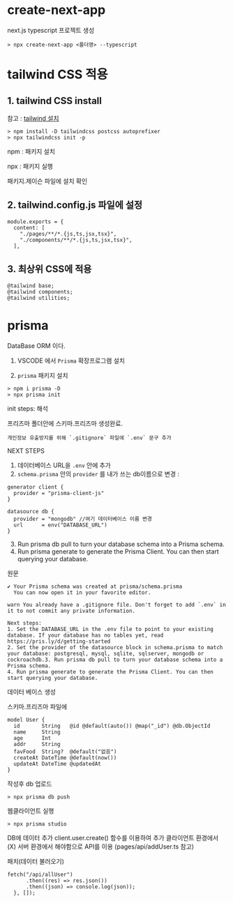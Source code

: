 # create-next-app

next.js typescript 프로젝트 생성

```
> npx create-next-app <폴더명> --typescript
```

# tailwind CSS 적용

<h2>1. tailwind CSS install</h2>

참고 : [tailwind 설치](https://tailwindcss.com/docs/guides/nextjs)

```
> npm install -D tailwindcss postcss autoprefixer
> npx tailwindcss init -p
```

npm : 패키지 설치

npx : 패키지 실행

패키지.제이슨 파일에 설치 확인

<h2>2. tailwind.config.js 파일에 설정</h2>

```
module.exports = {
  content: [
    "./pages/**/*.{js,ts,jsx,tsx}",
    "./components/**/*.{js,ts,jsx,tsx}",
  ],
```

<h2>3. 최상위 CSS에 적용</h2>

```
@tailwind base;
@tailwind components;
@tailwind utilities;
```

# prisma

DataBase ORM 이다.

1. VSCODE 에서 `Prisma` 확장프로그램 설치

2. `prisma` 패키지 설치

```
> npm i prisma -D
> npx prisma init
```

init steps: 해석

프리즈마 폴더안에 스키마.프리즈마 생성완료.

```
개인정보 유출방지를 위해 `.gitignore` 파일에 `.env` 문구 추가
```

NEXT STEPS

1. 데이터베이스 URL을 `.env` 안에 추가
2. `schema.prisma` 안의 `provider` 를 내가 쓰는 db이름으로 변경 :

```
generator client {
  provider = "prisma-client-js"
}

datasource db {
  provider = "mongodb" //여기 데이터베이스 이름 변경
  url      = env("DATABASE_URL")
}
```

3. Run prisma db pull to turn your database schema into a Prisma schema.
4. Run prisma generate to generate the Prisma Client. You can then start querying your database.

원문

```
✔ Your Prisma schema was created at prisma/schema.prisma
  You can now open it in your favorite editor.

warn You already have a .gitignore file. Don't forget to add `.env` in it to not commit any private information.

Next steps:
1. Set the DATABASE_URL in the .env file to point to your existing database. If your database has no tables yet, read https://pris.ly/d/getting-started
2. Set the provider of the datasource block in schema.prisma to match your database: postgresql, mysql, sqlite, sqlserver, mongodb or cockroachdb.3. Run prisma db pull to turn your database schema into a Prisma schema.
4. Run prisma generate to generate the Prisma Client. You can then start querying your database.
```

데이터 베이스 생성

스키마.프리즈마 파일에

```
model User {
  id       String   @id @default(auto()) @map("_id") @db.ObjectId
  name     String
  age      Int
  addr     String
  favFood  String?  @default("없음")
  createAt DateTime @default(now())
  updateAt DateTime @updatedAt
}
```

작성후 db 업로드

```
> npx prisma db push
```

웹클라이언트 실행

```
> npx prisma studio
```

DB에 데이터 추가
client.user.create() 함수를 이용하여 추가
클라이언트 환경에서 (X)
서버 환경에서 해야함으로 API를 이용 (pages/api/addUser.ts 참고)

패치(데이터 불러오기)

```
fetch("/api/allUser")
      .then((res) => res.json())
      .then((json) => console.log(json));
  }, []);
```
